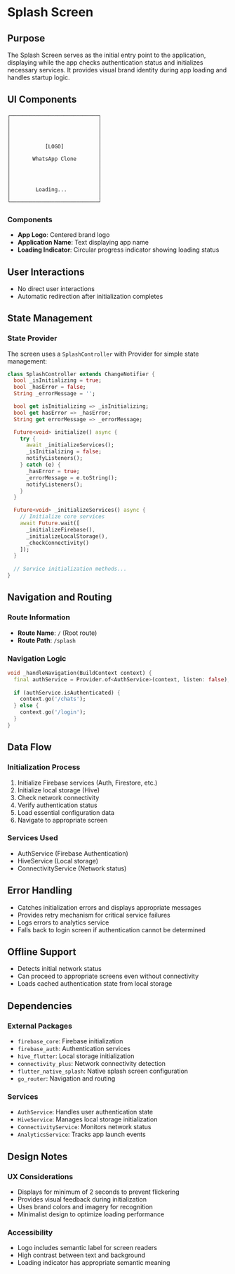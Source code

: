 # Splash Screen

## Purpose

The Splash Screen serves as the initial entry point to the application, displaying while the app checks authentication status and initializes necessary services. It provides visual brand identity during app loading and handles startup logic.

## UI Components

```text
┌────────────────────────────┐
│                            │
│                            │
│                            │
│                            │
│           [LOGO]           │
│                            │
│       WhatsApp Clone       │
│                            │
│                            │
│                            │
│                            │
│        Loading...          │
│                            │
└────────────────────────────┘
```

### Components

- **App Logo**: Centered brand logo
- **Application Name**: Text displaying app name
- **Loading Indicator**: Circular progress indicator showing loading status

## User Interactions

- No direct user interactions
- Automatic redirection after initialization completes

## State Management

### State Provider

The screen uses a `SplashController` with Provider for simple state management:

```dart
class SplashController extends ChangeNotifier {
  bool _isInitializing = true;
  bool _hasError = false;
  String _errorMessage = '';

  bool get isInitializing => _isInitializing;
  bool get hasError => _hasError;
  String get errorMessage => _errorMessage;

  Future<void> initialize() async {
    try {
      await _initializeServices();
      _isInitializing = false;
      notifyListeners();
    } catch (e) {
      _hasError = true;
      _errorMessage = e.toString();
      notifyListeners();
    }
  }

  Future<void> _initializeServices() async {
    // Initialize core services
    await Future.wait([
      _initializeFirebase(),
      _initializeLocalStorage(),
      _checkConnectivity()
    ]);
  }
  
  // Service initialization methods...
}
```

## Navigation and Routing

### Route Information

- **Route Name**: `/` (Root route)
- **Route Path**: `/splash`

### Navigation Logic

```dart
void _handleNavigation(BuildContext context) {
  final authService = Provider.of<AuthService>(context, listen: false);
  
  if (authService.isAuthenticated) {
    context.go('/chats');
  } else {
    context.go('/login');
  }
}
```

## Data Flow

### Initialization Process

1. Initialize Firebase services (Auth, Firestore, etc.)
2. Initialize local storage (Hive)
3. Check network connectivity
4. Verify authentication status
5. Load essential configuration data
6. Navigate to appropriate screen

### Services Used

- AuthService (Firebase Authentication)
- HiveService (Local storage)
- ConnectivityService (Network status)

## Error Handling

- Catches initialization errors and displays appropriate messages
- Provides retry mechanism for critical service failures
- Logs errors to analytics service
- Falls back to login screen if authentication cannot be determined

## Offline Support

- Detects initial network status
- Can proceed to appropriate screens even without connectivity
- Loads cached authentication state from local storage

## Dependencies

### External Packages

- `firebase_core`: Firebase initialization
- `firebase_auth`: Authentication services
- `hive_flutter`: Local storage initialization
- `connectivity_plus`: Network connectivity detection
- `flutter_native_splash`: Native splash screen configuration
- `go_router`: Navigation and routing

### Services

- `AuthService`: Handles user authentication state
- `HiveService`: Manages local storage initialization
- `ConnectivityService`: Monitors network status
- `AnalyticsService`: Tracks app launch events

## Design Notes

### UX Considerations

- Displays for minimum of 2 seconds to prevent flickering
- Provides visual feedback during initialization
- Uses brand colors and imagery for recognition
- Minimalist design to optimize loading performance

### Accessibility

- Logo includes semantic label for screen readers
- High contrast between text and background
- Loading indicator has appropriate semantic meaning
